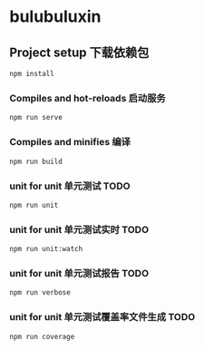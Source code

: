 # bulubuluxin

## Project setup 下载依赖包
```
npm install
```
### Compiles and hot-reloads 启动服务
```
npm run serve
```
### Compiles and minifies 编译
```
npm run build
```
### unit for unit 单元测试 TODO
```
npm run unit
```
### unit for unit 单元测试实时 TODO
```
npm run unit:watch
```
### unit for unit 单元测试报告 TODO
```
npm run verbose
```
### unit for unit 单元测试覆盖率文件生成 TODO
```
npm run coverage
```
